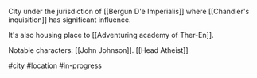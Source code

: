 City under the jurisdiction of [[Bergun D'e Imperialis]] where [[Chandler's inquisition]] has significant influence.

It's also housing place to [[Adventuring academy of Ther-En]].

Notable characters:
[[John Johnson]].
[[Head Atheist]]

#city #location #in-progress 